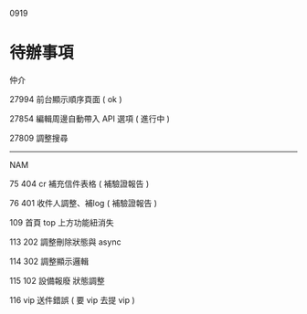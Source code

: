 0919

# 待辦事項

仲介

27994 前台顯示順序頁面 ( ok )

27854 編輯周邊自動帶入 API 選項 ( 進行中 )

27809 調整搜尋

---

NAM

75	404 cr 補充信件表格 ( 補驗證報告 )

76	401 收件人調整、補log ( 補驗證報告 )

109	首頁 top 上方功能紐消失

113	202 調整刪除狀態與 async

114	302 調整顯示邏輯

115	102 設備報廢 狀態調整

116	vip 送件錯誤 ( 要 vip 去提 vip )
